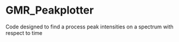 # GMR_Peakplotter
Code designed to find a process peak intensities on a spectrum with respect to time
